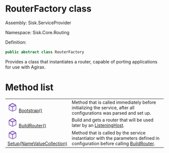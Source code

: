 <!--

Copyrights 2023 Sisk Framework - CypherPotato
Published under MIT license

!!! DO NOT EDIT THIS FILE !!!
This file was generated by a tool in the Sisk package. To edit the information in this documentation,
edit the XML documentation present in the Sisk source code.

-->

# RouterFactory class
Assembly: Sisk.ServiceProvider

Namespace: Sisk.Core.Routing

Definition:

```cs
public abstract class RouterFactory
```

Provides a class that instantiates a router, capable of porting applications for use with Agirax.


# Method list

<table>
    <tbody>
<tr>
    <td style="width: 33%">
        <img class="icon" src="/assets/img/icons/method.svg">
        <a href="/spec/Sisk.Core.Routing.RouterFactory.Bootstrap().md">
            Bootstrap()
        </a>
    </td>
    <td>
        Method that is called immediately before initializing the service, after all configurations was parsed and set up.
    </td>
</tr>
<tr>
    <td style="width: 33%">
        <img class="icon" src="/assets/img/icons/method.svg">
        <a href="/spec/Sisk.Core.Routing.RouterFactory.BuildRouter().md">
            BuildRouter()
        </a>
    </td>
    <td>
        Build and gets a router that will be used later by an <a href="/spec/Sisk.Core.Http.ListeningHost.md">ListeningHost</a>.
    </td>
</tr>
<tr>
    <td style="width: 33%">
        <img class="icon" src="/assets/img/icons/method.svg">
        <a href="/spec/Sisk.Core.Routing.RouterFactory.Setup(NameValueCollection).md">
            Setup(NameValueCollection)
        </a>
    </td>
    <td>
        Method that is called by the service instantiator with the parameters defined in configuration before calling <a href="/spec/Sisk.Core.Routing.RouterFactory.md">BuildRouter</a>.
    </td>
</tr>
    </tbody>
</table>
